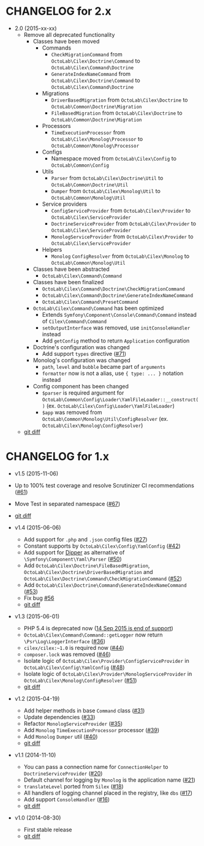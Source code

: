 CHANGELOG for 2.x
=================

* 2.0 (2015-xx-xx)
  * Remove all deprecated functionality
    * Classes have been moved
      * Commands
        * `CheckMigrationCommand` from `OctoLab\Cilex\Doctrine\Command` to `OctoLab\Cilex\Command\Doctrine`
        * `GenerateIndexNameCommand` from `OctoLab\Cilex\Doctrine\Command` to `OctoLab\Cilex\Command\Doctrine`
      * Migrations
        * `DriverBasedMigration` from `OctoLab\Cilex\Doctrine` to `OctoLab\Common\Doctrine\Migration`
        * `FileBasedMigration` from `OctoLab\Cilex\Doctrine` to `OctoLab\Common\Doctrine\Migration`
      * Processors
        * `TimeExecutionProcessor` from `OctoLab\Cilex\Monolog\Processor` to `OctoLab\Common\Monolog\Processor`
      * Configs
        * Namespace moved from `OctoLab\Cilex\Config` to `OctoLab\Common\Config`
      * Utils
        * `Parser` from `OctoLab\Cilex\Doctrine\Util` to `OctoLab\Common\Doctrine\Util`
        * `Dumper` from `OctoLab\Cilex\Monolog\Util` to `OctoLab\Common\Monolog\Util`
      * Service providers
        * `ConfigServiceProvider` from `OctoLab\Cilex\Provider` to `OctoLab\Cilex\ServiceProvider`
        * `DoctrineServiceProvider` from `OctoLab\Cilex\Provider` to `OctoLab\Cilex\ServiceProvider`
        * `MonologServiceProvider` from `OctoLab\Cilex\Provider` to `OctoLab\Cilex\ServiceProvider`
      * Helpers
        * `Monolog` `ConfigResolver` from `OctoLab\Cilex\Monolog` to `OctoLab\Common\Monolog\Util`
    * Classes have been abstracted
      * `OctoLab\Cilex\Command\Command`
    * Classes have been finalized
      * `OctoLab\Cilex\Command\Doctrine\CheckMigrationCommand`
      * `OctoLab\Cilex\Command\Doctrine\GenerateIndexNameCommand`
      * `OctoLab\Cilex\Command\PresetCommand`
    * `OctoLab\Cilex\Command\Command` has been optimized
      * Extends `Symfony\Component\Console\Command\Command` instead of `Cilex\Command\Command`
      * `setOutputInterface` was removed, use `initConsoleHandler` instead
      * Add `getConfig` method to return `Application` configuration
    * Doctrine's configuration was changed
      * Add support `types` directive ([#71](../../issues/71))
    * Monolog's configuration was changed
      * `path`, `level` and `bubble` became part of `arguments`
      * `formatter` now is not a alias, use `{ type: ... }` notation instead
    * Config component has been changed
      * `$parser` is required argument for `OctoLab\Common\Config\Loader\YamlFileLoader::__construct()`
      (ex. `OctoLab\Cilex\Config\Loader\YamlFileLoader`)
      * `$app` was removed from `OctoLab\Common\Monolog\Util\ConfigResolver`
      (ex. `OctoLab\Cilex\Monolog\ConfigResolver`)
  * [git diff](../../compare/1.x...master)

CHANGELOG for 1.x
=================

* v1.5 (2015-11-06)

 * Up to 100% test coverage and resolve Scrutinizer CI recommendations ([#61](../../issues/61))
 * Move Test in separated namespace ([#67](../../issue/67))
 * [git diff](../../compare/v1.4.3...v1.5.1)

* v1.4 (2015-06-06)

  * Add support for `.php` and `.json` config files ([#27](../../issues/27))
  * Constant supports by `OctoLab\Cilex\Config\YamlConfig` ([#42](../../issues/42))
  * Add support for [Dipper](https://github.com/secondparty/dipper) as alternative of `\Symfony\Component\Yaml\Parser`
  ([#50](../../issues/50))
  * Add `OctoLab\Cilex\Doctrine\FileBasedMigration`, `OctoLab\Cilex\Doctrine\DriverBasedMigration` and
  `OctoLab\Cilex\Doctrine\Command\CheckMigrationCommand` ([#52](../../issues/52))
  * Add `OctoLab\Cilex\Doctrine\Command\GenerateIndexNameCommand` ([#53](../../issues/53))
  * Fix bug [#56](../../issues/56)
  * [git diff](../../compare/v1.3.2...v1.4.3)

* v1.3 (2015-06-01)

  * PHP 5.4 is deprecated now ([14 Sep 2015 is end of support](http://php.net/supported-versions.php))
  * `OctoLab\Cilex\Command\Command::getLogger` now return `\Psr\Log\LoggerInterface` ([#36](../../issues/36))
  * `cilex/cilex:~1.0` is required now ([#44](../../issues/44))
  * `composer.lock` was removed ([#46](../../issues/46))
  * Isolate logic of `OctoLab\Cilex\Provider\ConfigServiceProvider` in `OctoLab\Cilex\Config\YamlConfig`
  ([#48](../../issues/48))
  * Isolate logic of `OctoLab\Cilex\Provider\MonologServiceProvider` in `OctoLab\Cilex\Monolog\ConfigResolver`
  ([#51](../../issues/51))
  * [git diff](../../compare/v1.2.3...v1.3.2)

* v1.2 (2015-04-19)

  * Add helper methods in base `Command` class ([#31](../../issues/31))
  * Update dependencies ([#33](../../issues/33))
  * Refactor `MonologServiceProvider` ([#35](../../issues/35))
  * Add `Monolog` `TimeExecutionProcessor` processor ([#39](../../issues/39))
  * Add `Monolog` `Dumper` util ([#40](../../issues/40))
  * [git diff](../../compare/v1.1.4...v1.2.3)

* v1.1 (2014-11-10)

  * You can pass a connection name for `ConnectionHelper` to `DoctrineServiceProvider` ([#20](../../issues/20))
  * Default channel for logging by `Monolog` is the application name ([#21](../../issues/21))
  * `translateLevel` ported from `Silex` ([#18](../../issues/18))
  * All handlers of logging channel placed in the registry, like `dbs` ([#17](../../issues/17))
  * Add support `ConsoleHandler` ([#16](../../issues/16))
  * [git diff](../../compare/v1.0.1...v1.1.4)

* v1.0 (2014-08-30)

  * First stable release
  * [git diff](../../compare/v0.6...v1.0.1)
